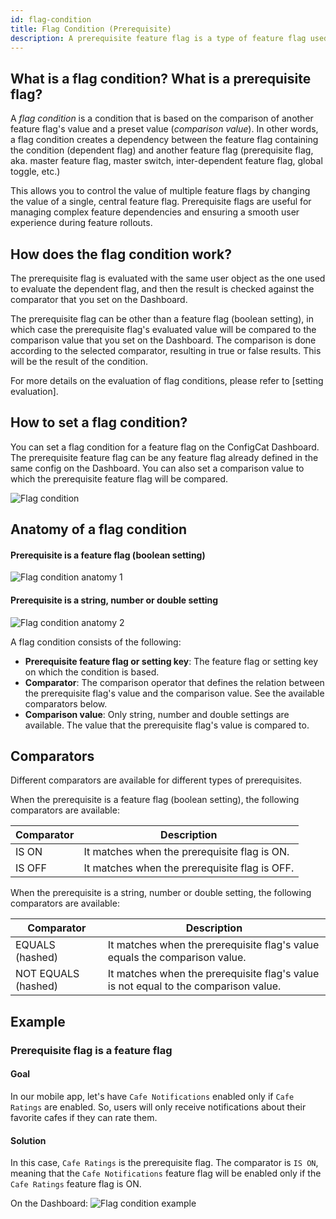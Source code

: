 ```yaml
---
id: flag-condition
title: Flag Condition (Prerequisite)
description: A prerequisite feature flag is a type of feature flag used to control another feature flag's availability.
---
```


## What is a flag condition? What is a prerequisite flag?

A *flag condition* is a condition that is based on the comparison of another feature flag's value and a preset value (*comparison value*). In other words, a flag condition creates a dependency between the feature flag containing the condition (dependent flag) and another feature flag (prerequisite flag, aka. master feature flag, master switch, inter-dependent feature flag, global toggle, etc.)

This allows you to control the value of multiple feature flags by changing the value of a single, central feature flag. Prerequisite flags are useful for managing complex feature dependencies and ensuring a smooth user experience during feature rollouts.

## How does the flag condition work?

The prerequisite flag is evaluated with the same user object as the one used to evaluate the dependent flag, and then the result is checked against the comparator that you set on the Dashboard. 

The prerequisite flag can be other than a feature flag (boolean setting), in which case the prerequisite flag's evaluated value will be compared to the comparison value that you set on the Dashboard. The comparison is done according to the selected comparator, resulting in true or false results. This will be the result of the condition.

For more details on the evaluation of flag conditions, please refer to [setting evaluation].

## How to set a flag condition?

You can set a flag condition for a feature flag on the ConfigCat Dashboard. The prerequisite feature flag can be any feature flag already defined in the same config on the Dashboard. You can also set a comparison value to which the prerequisite feature flag will be compared.

![Flag condition](/assets/targeting/targeting-rule/flag-condition/flag-condition.jpg)

## Anatomy of a flag condition

#### Prerequisite is a feature flag (boolean setting)
![Flag condition anatomy 1](/assets/targeting/targeting-rule/flag-condition/flag-condition-anatomy1.jpg)

#### Prerequisite is a string, number or double setting
![Flag condition anatomy 2](/assets/targeting/targeting-rule/flag-condition/flag-condition-anatomy2.jpg)

A flag condition consists of the following: 

- **Prerequisite feature flag or setting key**: The feature flag or setting key on which the condition is based.
- **Comparator**: The comparison operator that defines the relation between the prerequisite flag's value and the comparison value. See the available comparators below.
- **Comparison value**: Only string, number and double settings are available. The value that the prerequisite flag's value is compared to.

## Comparators

Different comparators are available for different types of prerequisites.

When the prerequisite is a feature flag (boolean setting), the following comparators are available:

| Comparator | Description                                           |
| ---------- | ----------------------------------------------------- |
| IS ON      | It matches when the prerequisite flag is ON.  |
| IS OFF     | It matches when the prerequisite flag is OFF. |

When the prerequisite is a string, number or double setting, the following comparators are available:

| Comparator          | Description                                                                                 |
| ------------------- | ------------------------------------------------------------------------------------------- |
| EQUALS (hashed)     | It matches when the prerequisite flag's value equals the comparison value.     |
| NOT EQUALS (hashed) | It matches when the prerequisite flag's value is not equal to the comparison value. |

## Example

### Prerequisite flag is a feature flag

#### Goal
In our mobile app, let's have `Cafe Notifications` enabled only if `Cafe Ratings` are enabled. So, users will only receive notifications about their favorite cafes if they can rate them.

#### Solution
In this case, `Cafe Ratings` is the prerequisite flag. The comparator is `IS ON`, meaning that the `Cafe Notifications` feature flag will be enabled only if the `Cafe Ratings` feature flag is ON.

On the Dashboard:
![Flag condition example](/assets/targeting/targeting-rule/flag-condition/flag-condition-example.jpg)